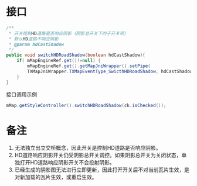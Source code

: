 
# 接口

```Java
/**  
 * 开关控制HD道路是否响应阴影（阴影总开关下的子开关项）  
 * 默认HD道路不响应阴影  
 * @param hdCastShadow  
 */  
public void switchHDRoadShadow(boolean hdCastShadow){  
    if( mMapEngineRef.get()!=null) {
	    mMapEngineRef.get().getMapJniWrapper().setPipe(
	    TXMapJniWrapper.TXMapEventType_SwicthHDRoadShadow, hdCastShadow ? 1 : 0);  
    }
}
```

接口调用示例

```Java
mMap.getStyleController().switchHDRoadShadow(ck.isChecked());
```

# 备注

1. 无法独立出立交桥概念，因此开关是控制HD道路是否响应阴影。
2. HD道路响应阴影开关仍受阴影总开关调控。如果阴影总开关为关闭状态，单独打开HD道路响应阴影开关不会投射阴影。
3. 已经生成的阴影图无法进行立即更新，因此打开开关后不对当前瓦片生效，是对新加载的瓦片生效，或重启生效。


